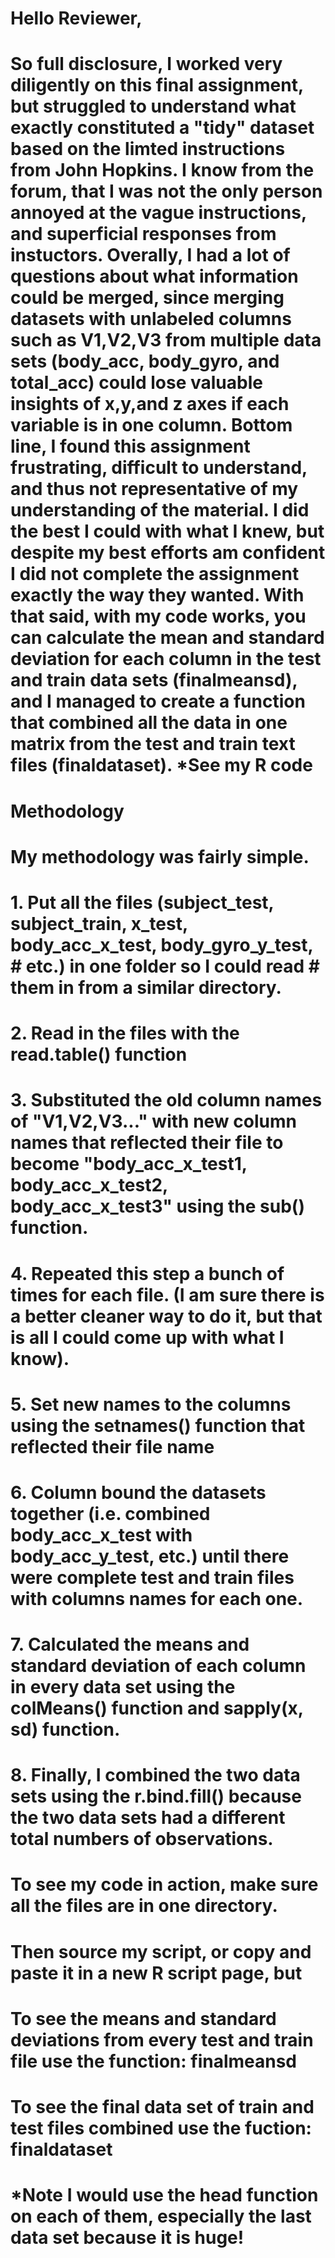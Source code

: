 # Hello Reviewer, 
# So full disclosure, I worked very diligently on this final assignment, but struggled to understand what exactly constituted a "tidy" dataset based on the limted instructions from John Hopkins.  I know from the forum, that I was not the only person annoyed at the vague instructions, and superficial responses from instuctors.  Overally, I had a lot of questions about what information could be merged, since merging datasets with unlabeled columns such as V1,V2,V3 from multiple data sets (body_acc, body_gyro, and total_acc) could lose valuable insights of x,y,and z axes if each variable is in one column.  Bottom line, I found this assignment frustrating, difficult to understand, and thus not representative of my understanding of the material.  I did the best I could with what I knew, but despite my best efforts am confident I did not complete the assignment exactly the way they wanted.  With that said, with my code works, you can calculate the mean and standard deviation for each column in the test and train data sets (finalmeansd), and I managed to create a function that combined all the data in one matrix from the test and train text files (finaldataset). *See my R code

# Methodology
# My methodology was fairly simple.  
# 1. Put all the files (subject_test, subject_train, x_test, body_acc_x_test, body_gyro_y_test, # etc.) in one folder so I could read #      them in from a similar directory.
# 2. Read in the files with the read.table() function
# 3. Substituted the old column names of "V1,V2,V3..." with new column names that reflected their file to become "body_acc_x_test1, body_acc_x_test2, body_acc_x_test3" using the sub() function.  
# 4. Repeated this step a bunch of times for each file. (I am sure there is a better cleaner way to do it, but that is all I could come up with what I know).
# 5. Set new names to the columns using the setnames() function that reflected their file name 
# 6. Column bound the datasets together (i.e. combined body_acc_x_test with body_acc_y_test, etc.) until there were complete test and train files with columns names for each one.
# 7. Calculated the means and standard deviation of each column in every data set using the colMeans() function and sapply(x, sd) function.
# 8. Finally, I combined the two data sets using the r.bind.fill() because the two data sets had a different total numbers of observations.

# To see my code in action, make sure all the files are in one directory.
# Then source my script, or copy and paste it in a new R script page, but 
# To see the means and standard deviations from every test and train file use the function: finalmeansd 
# To see the final data set of train and test files combined use the fuction: finaldataset
# *Note I would use the head function on each of them, especially the last data set because it is huge!


